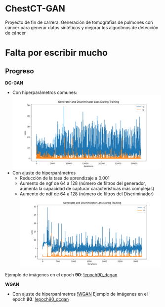 # ChestCT-GAN
Proyecto de fin de carrera: Generación de tomografías de pulmones con cáncer para generar datos sintéticos y mejorar los algoritmos de detección de cáncer

# Falta por escribir mucho


## Progreso
**DC-GAN**
- Con hiperparámetros comunes: 
![Hiperparámetros 1](img/dcgan_hiperparam1.png)
- Con ajuste de hiperparámetros
    + Reducción de la tasa de aprendizaje a 0.001
    + Aumento de ngf de 64 a 128 (número de filtros del generador, aumenta la capacidad de capturar características más complejas)
    + Aumento de ndf de 64 a 128 (número de filtros del Discriminador)
![Hiperparámetros 1](img/dcgan_hiperparam2.png)

Ejemplo de imágenes en el epoch **90**:
[!epoch90_dcgan](img/epoch90_dcgan.png)


**WGAN**
- Con ajuste de hiperparámetros
[!WGAN](wganGraph.png)
Ejemplo de imágenes en el epoch **90**:
[!epoch90_dcgan](img/epoch90_wgan.png)
